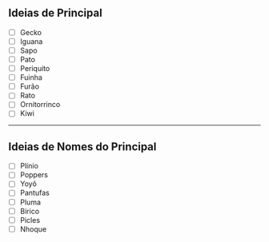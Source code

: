 
## Ideias de Principal

- [ ] Gecko
- [ ] Iguana
- [ ] Sapo
- [ ] Pato
- [ ] Periquito
- [ ] Fuinha
- [ ] Furão
- [ ] Rato 
- [ ] Ornitorrinco
- [ ] Kiwi

---
## Ideias de Nomes do Principal

- [ ] Plínio
- [ ] Poppers
- [ ] Yoyô
- [ ] Pantufas
- [ ] Pluma
- [ ] Birico
- [ ] Picles
- [ ] Nhoque